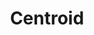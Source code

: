 ---
title: "Centroid"

categories: ['']

tags: ['Centroid']

arabic: ['سنترويد', 'نقطة المركز', 'النقطة الوسطى']

publishers: ['معجم مصطلحات التعلم الآلي والتعلم العميق وعلم البيانات']

types: "word"

slug: ""
---